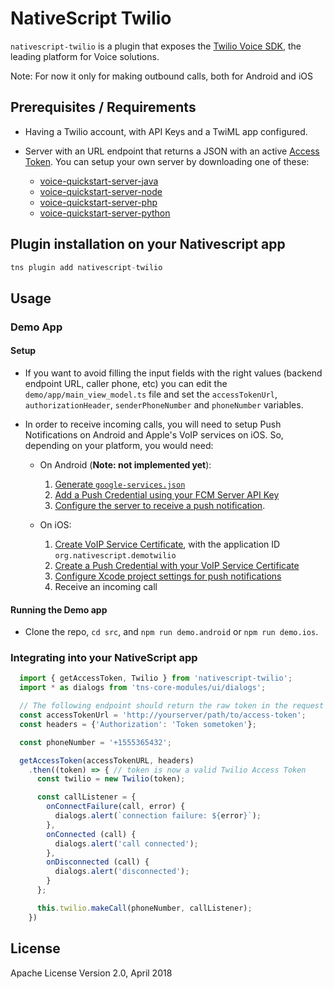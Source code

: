 # NativeScript Twilio

`nativescript-twilio` is a plugin that exposes the [Twilio Voice SDK](https://www.twilio.com/docs/libraries), the leading platform for Voice solutions.

Note: For now it only for making outbound calls, both for Android and iOS

## Prerequisites / Requirements

* Having a Twilio account, with API Keys and a TwiML app configured.
* Server with an URL endpoint that returns a JSON with an active [Access Token](https://www.twilio.com/docs/iam/access-tokens). You can setup your own server by downloading one of these:

  * [voice-quickstart-server-java](https://github.com/twilio/voice-quickstart-server-java)
  * [voice-quickstart-server-node](https://github.com/twilio/voice-quickstart-server-node)
  * [voice-quickstart-server-php](https://github.com/twilio/voice-quickstart-server-php)
  * [voice-quickstart-server-python](https://github.com/twilio/voice-quickstart-server-python)

## Plugin installation on your Nativescript app

```javascript
tns plugin add nativescript-twilio
```

## Usage

### Demo App

#### Setup

* If you want to avoid filling the input fields with the right values (backend endpoint URL, caller phone, etc) you can edit the `demo/app/main_view_model.ts` file and set the `accessTokenUrl`, `authorizationHeader`, `senderPhoneNumber` and `phoneNumber` variables.

* In order to receive incoming calls, you will need to setup Push Notifications on Android and Apple's VoIP services on iOS. So, depending on your platform, you would need:

  * On Android (**Note: not implemented yet**):

    1. [Generate `google-services.json`](https://github.com/twilio/voice-quickstart-android/blob/master/README.md#7-generate-google-servicesjson)
    2. [Add a Push Credential using your FCM Server API Key](https://github.com/twilio/voice-quickstart-android/blob/master/README.md#8-add-a-push-credential-using-your-fcm-server-api-key)
    3. [Configure the server to receive a push notification](https://github.com/twilio/voice-quickstart-android/blob/master/README.md#9-receiving-an-incoming-notification).

  * On iOS:

    1. [Create VoIP Service Certificate](https://github.com/twilio/voice-quickstart-swift#7-create-voip-service-certificate), with the application ID `org.nativescript.demotwilio`
    2. [Create a Push Credential with your VoIP Service Certificate](https://github.com/twilio/voice-quickstart-swift#8-create-a-push-credential-with-your-voip-service-certificate)
    3. [Configure Xcode project settings for push notifications](https://github.com/twilio/voice-quickstart-swift#9-configure-xcode-project-settings-for-push-notifications)
    4. Receive an incoming call


#### Running the Demo app

* Clone the repo, `cd src`, and `npm run demo.android` or `npm run demo.ios`.

### Integrating into your NativeScript app

```javascript
  import { getAccessToken, Twilio } from 'nativescript-twilio';
  import * as dialogs from 'tns-core-modules/ui/dialogs';

  // The following endpoint should return the raw token in the request body:
  const accessTokenUrl = 'http://yourserver/path/to/access-token';
  const headers = {'Authorization': 'Token sometoken'};

  const phoneNumber = '+1555365432';

  getAccessToken(accessTokenURL, headers)
    .then((token) => { // token is now a valid Twilio Access Token
      const twilio = new Twilio(token);

      const callListener = {
        onConnectFailure(call, error) {
          dialogs.alert(`connection failure: ${error}`);
        },
        onConnected (call) {
          dialogs.alert('call connected');
        },
        onDisconnected (call) {
          dialogs.alert('disconnected');
        }
      };

      this.twilio.makeCall(phoneNumber, callListener);
    })
```

## License

Apache License Version 2.0, April 2018
